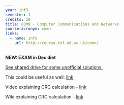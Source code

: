 ```yaml
---
year: inf3
semester: 1
credits: 20
title: COMN - Computer Communications and Networks
course-acronym: comn
links:
  - name: info
    url: http://course.inf.ed.ac.uk/comn/
---
```


**NEW: EXAM in Dec diet**
 
<u>See shared drive for some unofficial solutions.</u>

This could be useful as well: [link](http://www.ee.ryerson.ca/~courses/cn8800/solutions/Ch7.pdf)

Video explaining CRC calculation - [link](http://www.youtube.com/watch?v=0apqZ4jsGmI)

Wiki explaining CRC calculation - [link](http://en.wikipedia.org/wiki/Cyclic_redundancy_check)
